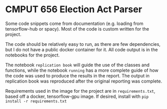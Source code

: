 # CMPUT 656 Election Act Parser

Some code snippets come from documentation (e.g. loading from tensorflow-hub or spacy).
Most of the code is custom written for the project. 

The code should be relatively easy to run, as there are few dependencies, but I do not have a public docker container for it.
All code output is in the notebooks for the project. 

The notebook `replication book` will guide the use of the classes and functions, while the notebook `running` has a more complete guide of how the code was used to produce the results in the report.
The output in replication book was reproduced after the original reporting was complete.


Requirements used in the image for the project are in `requirements.txt`, based off a docker, tensorflow-gpu image. If desired, install with `pip install -r requirements.txt`
